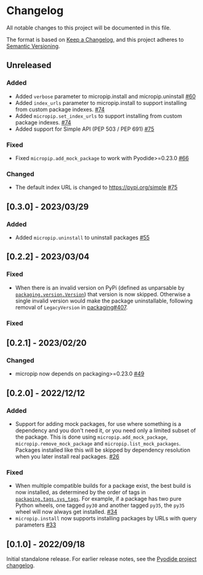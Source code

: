# Changelog
All notable changes to this project will be documented in this file.

The format is based on [Keep a Changelog](https://keepachangelog.com/en/1.0.0/),
and this project adheres to [Semantic Versioning](https://semver.org/spec/v2.0.0.html).

## Unreleased

### Added

- Added `verbose` parameter to micropip.install and micropip.uninstall
  [#60](https://github.com/pyodide/micropip/pull/60)
- Added `index_urls` parameter to micropip.install to support installing
  from custom package indexes.
  [#74](https://github.com/pyodide/micropip/pull/74)
- Added `micropip.set_index_urls` to support installing from custom package
  indexes.
  [#74](https://github.com/pyodide/micropip/pull/74)
- Added support for Simple API (PEP 503 / PEP 691)
  [#75](https://github.com/pyodide/micropip/pull/75)
### Fixed

- Fixed `micropip.add_mock_package` to work with Pyodide>=0.23.0
  [#66](https://github.com/pyodide/micropip/pull/66)

### Changed

- The default index URL is changed to https://pypi.org/simple
  [#75](https://github.com/pyodide/micropip/pull/75)

## [0.3.0] - 2023/03/29

### Added

- Added `micropip.uninstall` to uninstall packages
  [#55](https://github.com/pyodide/micropip/pull/55)

## [0.2.2] - 2023/03/04

### Fixed

- When there is an invalid version on PyPi (defined as unparsable
  by [`packaging.version.Version`](https://packaging.pypa.io/en/stable/version.html))
  that version is now skipped. Otherwise a single invalid version would
  make the package uninstallable, following removal of `LegacyVersion` in
  [packaging#407](https://github.com/pypa/packaging/pull/407).

### Fixed

## [0.2.1] - 2023/02/20

### Changed

- micropip now depends on packaging>=0.23.0
  [#49](https://github.com/pyodide/micropip/pull/49)

## [0.2.0] - 2022/12/12

### Added

- Support for adding mock packages, for use where something is a dependency and you don't need it, or you need only a limited subset of the package. This is done using `micropip.add_mock_package`, `micropip.remove_mock_package` and `micropip.list_mock_packages`. Packages installed like this will be skipped by dependency resolution when you later install real packages.
  [#26](https://github.com/pyodide/micropip/pull/26)


### Fixed

- When multiple compatible builds for a package exist, the best
  build is now installed, as determined by the order of tags in
  [`packaging.tags.sys_tags`](https://packaging.pypa.io/en/latest/tags.html#packaging.tags.sys_tags).
  For example, if a package has two pure Python wheels, one tagged `py30` and
  another tagged `py35`, the `py35` wheel will now always get installed.
  [#34](https://github.com/pyodide/micropip/pull/34)
- `micropip.install` now supports installing packages by URLs with query parameters
  [#33](https://github.com/pyodide/micropip/pull/33)


## [0.1.0] - 2022/09/18

Initial standalone release. For earlier release notes, see
the [Pyodide project changelog](https://pyodide.org/en/stable/project/changelog.html).
